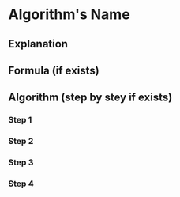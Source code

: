 # Algorithm's Name

## Explanation

## Formula (if exists)

## Algorithm (step by stey if exists)

### Step 1

### Step 2

### Step 3

### Step 4

